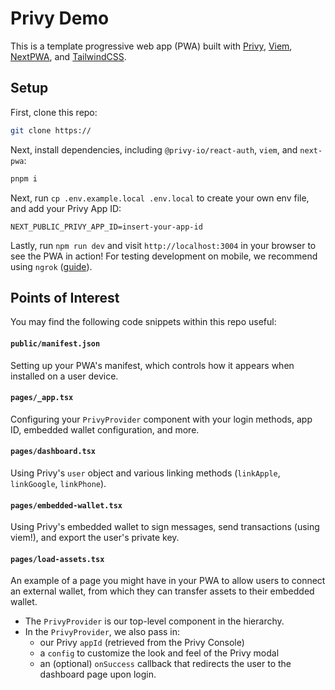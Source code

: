 # Privy Demo

This is a template progressive web app (PWA) built with [Privy](https://www.privy.io/), [Viem](https://viem.sh/), [NextPWA](https://www.npmjs.com/package/next-pwa), and [TailwindCSS](https://tailwindcss.com/).

## Setup

First, clone this repo:

```sh
git clone https://
```

Next, install dependencies, including `@privy-io/react-auth`, `viem`, and `next-pwa`:

```sh
pnpm i
```

Next, run `cp .env.example.local .env.local` to create your own env file, and add your Privy App ID:
```
NEXT_PUBLIC_PRIVY_APP_ID=insert-your-app-id
```

Lastly, run `npm run dev` and visit `http://localhost:3004` in your browser to see the PWA in action! For testing development on mobile, we recommend using `ngrok` ([guide](https://www.aleksandrhovhannisyan.com/blog/test-localhost-on-mobile/)).

## Points of Interest

You may find the following code snippets within this repo useful:

#### `public/manifest.json`

Setting up your PWA's manifest, which controls how it appears when installed on a user device.

#### `pages/_app.tsx`

Configuring your `PrivyProvider` component with your login methods, app ID, embedded wallet configuration, and more.

#### `pages/dashboard.tsx`

Using Privy's `user` object and various linking methods (`linkApple`, `linkGoogle`, `linkPhone`).

#### `pages/embedded-wallet.tsx`

Using Privy's embedded wallet to sign messages, send transactions (using viem!), and export the user's private key.

#### `pages/load-assets.tsx`

An example of a page you might have in your PWA to allow users to connect an external wallet, from which they can transfer assets to their embedded wallet.

- The `PrivyProvider` is our top-level component in the hierarchy.
- In the `PrivyProvider`, we also pass in:
  - our Privy `appId` (retrieved from the Privy Console)
  - a `config` to customize the look and feel of the Privy modal
  - an (optional) `onSuccess` callback that redirects the user to the dashboard page upon login.